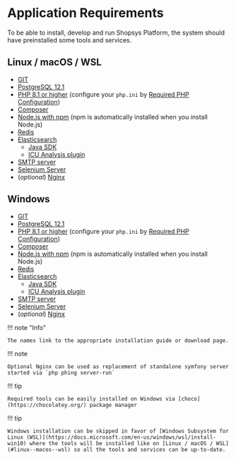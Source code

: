 # Application Requirements

To be able to install, develop and run Shopsys Platform, the system should have preinstalled some tools and services.

## Linux / macOS / WSL

-   [GIT](https://git-scm.com/book/en/v2/Getting-Started-Installing-Git)
-   [PostgreSQL 12.1](https://wiki.postgresql.org/wiki/Detailed_installation_guides)
-   [PHP 8.1 or higher](http://php.net/manual/en/install.php) (configure your `php.ini` by [Required PHP Configuration](../introduction/required-php-configuration.md))
-   [Composer](https://getcomposer.org/doc/00-intro.md#globally)
-   [Node.js with npm](https://nodejs.org/en/download/) (npm is automatically installed when you install Node.js)
-   [Redis](https://redis.io/topics/quickstart)
-   [Elasticsearch](https://www.elastic.co/guide/en/elasticsearch/reference/current/install-elasticsearch.html)
    -   [Java SDK](https://www.oracle.com/technetwork/java/javase/overview/index.html)
    -   [ICU Analysis plugin](https://www.elastic.co/guide/en/elasticsearch/plugins/current/analysis-icu.html)
-   [SMTP server](https://github.com/mailhog/MailHog)
-   [Selenium Server](https://www.npmjs.com/package/selenium-standalone#install--run)
-   (_optional_) [Nginx](http://nginx.org/en/docs/install.html)

## Windows

-   [GIT](https://git-scm.com/download/win)
-   [PostgreSQL 12.1](https://www.enterprisedb.com/downloads/postgres-postgresql-downloads#windows)
-   [PHP 8.1 or higher](http://php.net/manual/en/install.windows.php) (configure your `php.ini` by [Required PHP Configuration](../introduction/required-php-configuration.md))
-   [Composer](https://getcomposer.org/doc/00-intro.md#installation-windows)
-   [Node.js with npm](https://nodejs.org/en/download/) (npm is automatically installed when you install Node.js)
-   [Redis](https://github.com/MicrosoftArchive/redis/releases)
-   [Elasticsearch](https://www.elastic.co/guide/en/elasticsearch/reference/current/install-elasticsearch.html)
    -   [Java SDK](https://www.oracle.com/technetwork/java/javase/overview/index.html)
    -   [ICU Analysis plugin](https://www.elastic.co/guide/en/elasticsearch/plugins/current/analysis-icu.html)
-   [SMTP server](https://www.hmailserver.com/)
-   [Selenium Server](https://www.npmjs.com/package/selenium-standalone#install--run)
-   (_optional_) [Nginx](http://nginx.org/en/docs/install.html)

!!! note "Info"

    The names link to the appropriate installation guide or download page.

!!! note

    Optional Nginx can be used as replacement of standalone symfony server started via `php phing server-run`

!!! tip

    Required tools can be easily installed on Windows via [choco](https://chocolatey.org/) package manager

!!! tip

    Windows installation can be skipped in favor of [Windows Subsystem for Linux (WSL)](https://docs.microsoft.com/en-us/windows/wsl/install-win10) where the tools will be installed like on [Linux / macOS / WSL](#linux--macos--wsl) so all the tools and services can be up-to-date.
